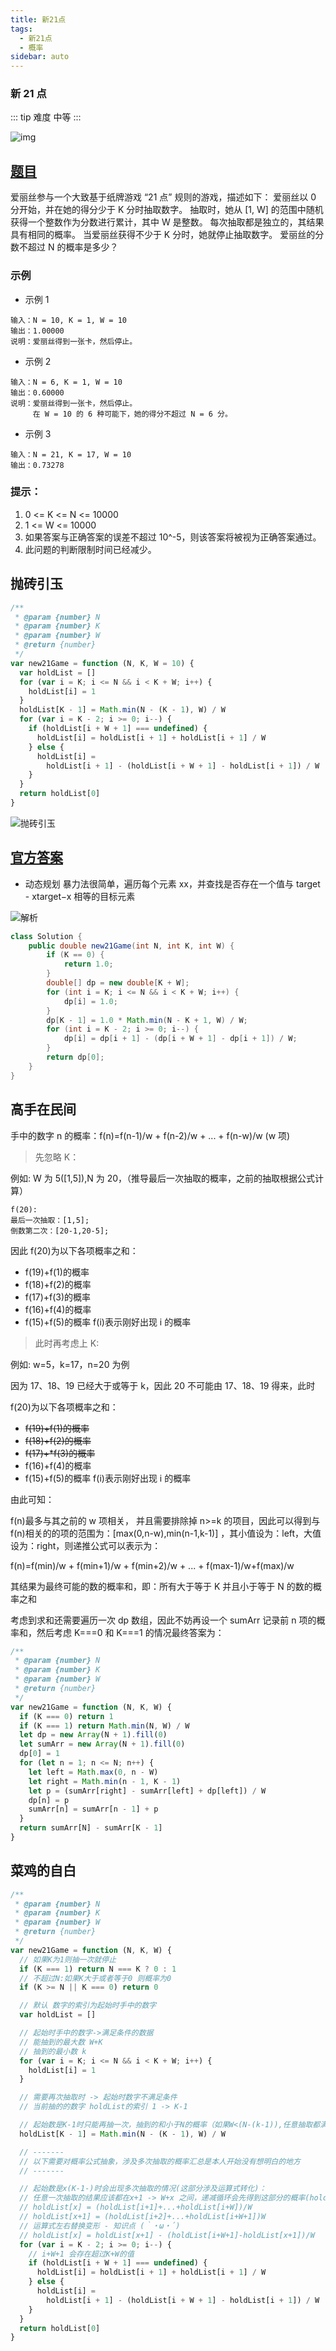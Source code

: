```yaml
---
title: 新21点
tags:
  - 新21点
  - 概率
sidebar: auto
---
```


### 新 21 点

::: tip 难度
中等
:::

![img](http://qiniu.gaowenju.com/leecode/leet.name.jpg)

## [题目](https://leetcode-cn.com/problems/new-21-game/)

爱丽丝参与一个大致基于纸牌游戏 “21 点” 规则的游戏，描述如下：
爱丽丝以 0 分开始，并在她的得分少于 K 分时抽取数字。 抽取时，她从 [1, W] 的范围中随机获得一个整数作为分数进行累计，其中 W 是整数。 每次抽取都是独立的，其结果具有相同的概率。
当爱丽丝获得不少于 K 分时，她就停止抽取数字。 爱丽丝的分数不超过 N 的概率是多少？

### 示例

- 示例 1

```
输入：N = 10, K = 1, W = 10
输出：1.00000
说明：爱丽丝得到一张卡，然后停止。
```

- 示例 2

```
输入：N = 6, K = 1, W = 10
输出：0.60000
说明：爱丽丝得到一张卡，然后停止。
     在 W = 10 的 6 种可能下，她的得分不超过 N = 6 分。
```

- 示例 3

```
输入：N = 21, K = 17, W = 10
输出：0.73278
```

### 提示：

1. 0 <= K <= N <= 10000
2. 1 <= W <= 10000
3. 如果答案与正确答案的误差不超过 10^-5，则该答案将被视为正确答案通过。
4. 此问题的判断限制时间已经减少。

## 抛砖引玉

```javascript
/**
 * @param {number} N
 * @param {number} K
 * @param {number} W
 * @return {number}
 */
var new21Game = function (N, K, W = 10) {
  var holdList = []
  for (var i = K; i <= N && i < K + W; i++) {
    holdList[i] = 1
  }
  holdList[K - 1] = Math.min(N - (K - 1), W) / W
  for (var i = K - 2; i >= 0; i--) {
    if (holdList[i + W + 1] === undefined) {
      holdList[i] = holdList[i + 1] + holdList[i + 1] / W
    } else {
      holdList[i] =
        holdList[i + 1] - (holdList[i + W + 1] - holdList[i + 1]) / W
    }
  }
  return holdList[0]
}
```

![抛砖引玉](http://qiniu.gaowenju.com/leecode/20200603.png)

## [官方答案](https://leetcode-cn.com/problems/new-21-game/solution/xin-21dian-by-leetcode-solution/)

- 动态规划
  暴力法很简单，遍历每个元素 xx，并查找是否存在一个值与 target - xtarget−x 相等的目标元素

![解析](http://qiniu.gaowenju.com/leecode/20200603-1.png)

```java
class Solution {
    public double new21Game(int N, int K, int W) {
        if (K == 0) {
            return 1.0;
        }
        double[] dp = new double[K + W];
        for (int i = K; i <= N && i < K + W; i++) {
            dp[i] = 1.0;
        }
        dp[K - 1] = 1.0 * Math.min(N - K + 1, W) / W;
        for (int i = K - 2; i >= 0; i--) {
            dp[i] = dp[i + 1] - (dp[i + W + 1] - dp[i + 1]) / W;
        }
        return dp[0];
    }
}
```

## 高手在民间

手中的数字 n 的概率：f(n)=f(n-1)/w + f(n-2)/w + ... + f(n-w)/w (w 项)

> 先忽略 K：

例如: W 为 5([1,5]),N 为 20，（推导最后一次抽取的概率，之前的抽取根据公式计算）

    f(20):
    最后一次抽取：[1,5];
    倒数第二次：[20-1,20-5];

因此 f(20)为以下各项概率之和：

- f(19)+f(1)的概率
- f(18)+f(2)的概率
- f(17)+f(3)的概率
- f(16)+f(4)的概率
- f(15)+f(5)的概率
  f(i)表示刚好出现 i 的概率

> 此时再考虑上 K:

例如: w=5，k=17，n=20 为例

因为 17、18、19 已经大于或等于 k，因此 20 不可能由 17、18、19 得来，此时

f(20)为以下各项概率之和：

- ~~f(19)+f(1)的概率~~
- ~~f(18)+f(2)的概率~~
- ~~f(17)+\*f(3)的概率~~
- f(16)+f(4)的概率
- f(15)+f(5)的概率
  f(i)表示刚好出现 i 的概率

由此可知：

f(n)最多与其之前的 w 项相关， 并且需要排除掉 n>=k 的项目，因此可以得到与 f(n)相关的的项的范围为：[max(0,n-w),min(n-1,k-1)] ，其小值设为：left，大值设为：right，则递推公式可以表示为：

f(n)=f(min)/w + f(min+1)/w + f(min+2)/w + ... + f(max-1)/w+f(max)/w

其结果为最终可能的数的概率和，即：所有大于等于 K 并且小于等于 N 的数的概率之和

考虑到求和还需要遍历一次 dp 数组，因此不妨再设一个 sumArr 记录前 n 项的概率和，然后考虑 K===0 和 K===1 的情况最终答案为：

```javascript
/**
 * @param {number} N
 * @param {number} K
 * @param {number} W
 * @return {number}
 */
var new21Game = function (N, K, W) {
  if (K === 0) return 1
  if (K === 1) return Math.min(N, W) / W
  let dp = new Array(N + 1).fill(0)
  let sumArr = new Array(N + 1).fill(0)
  dp[0] = 1
  for (let n = 1; n <= N; n++) {
    let left = Math.max(0, n - W)
    let right = Math.min(n - 1, K - 1)
    let p = (sumArr[right] - sumArr[left] + dp[left]) / W
    dp[n] = p
    sumArr[n] = sumArr[n - 1] + p
  }
  return sumArr[N] - sumArr[K - 1]
}
```

## 菜鸡的自白

```javascript
/**
 * @param {number} N
 * @param {number} K
 * @param {number} W
 * @return {number}
 */
var new21Game = function (N, K, W) {
  // 如果K为1则抽一次就停止
  if (K === 1) return N === K ? 0 : 1
  // 不超过N:如果K大于或者等于0 则概率为0
  if (K >= N || K === 0) return 0

  // 默认 数字的索引为起始时手中的数字
  var holdList = []

  // 起始时手中的数字->满足条件的数据
  // 能抽到的最大数 W+K
  // 抽到的最小数 k
  for (var i = K; i <= N && i < K + W; i++) {
    holdList[i] = 1
  }

  // 需要再次抽取时 -> 起始时数字不满足条件
  // 当前抽的的数字 holdList的索引 1 -> K-1

  // 起始数是K-1时只能再抽一次，抽到的和小于N的概率（如果W<(N-(k-1)),任意抽取都满足条件）：
  holdList[K - 1] = Math.min(N - (K - 1), W) / W

  // -------
  // 以下需要对概率公式抽象，涉及多次抽取的概率汇总是本人开始没有想明白的地方
  // -------

  // 起始数是x(K-1-)时会出现多次抽取的情况(这部分涉及运算式转化)：
  // 任意一次抽取的结果应该都在x+1 -> W+x 之间，递减循环会先得到这部分的概率(holdList[x+1=>holdList[x+w])
  // holdList[x] = (holdList[i+1]+...+holdList[i+W])/W
  // holdList[x+1] = (holdList[i+2]+...+holdList[i+W+1])W
  // 运算式左右替换变形 - 知识点 (｀・ω・´)
  // holdList[x] = holdList[x+1] - (holdList[i+W+1]-holdList[x+1])/W
  for (var i = K - 2; i >= 0; i--) {
    // i+W+1 会存在超过K+W的值
    if (holdList[i + W + 1] === undefined) {
      holdList[i] = holdList[i + 1] + holdList[i + 1] / W
    } else {
      holdList[i] =
        holdList[i + 1] - (holdList[i + W + 1] - holdList[i + 1]) / W
    }
  }
  return holdList[0]
}
```
